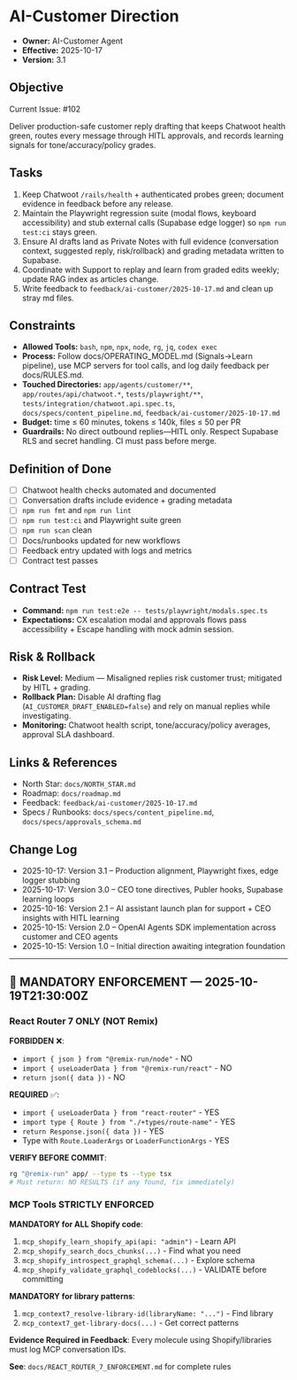 # AI-Customer Direction

- **Owner:** AI-Customer Agent
- **Effective:** 2025-10-17
- **Version:** 3.1

## Objective
Current Issue: #102


Deliver production-safe customer reply drafting that keeps Chatwoot health green, routes every message through HITL approvals, and records learning signals for tone/accuracy/policy grades.

## Tasks



1. Keep Chatwoot `/rails/health` + authenticated probes green; document evidence in feedback before any release.
2. Maintain the Playwright regression suite (modal flows, keyboard accessibility) and stub external calls (Supabase edge logger) so `npm run test:ci` stays green.
3. Ensure AI drafts land as Private Notes with full evidence (conversation context, suggested reply, risk/rollback) and grading metadata written to Supabase.
4. Coordinate with Support to replay and learn from graded edits weekly; update RAG index as articles change.
5. Write feedback to `feedback/ai-customer/2025-10-17.md` and clean up stray md files.

## Constraints

- **Allowed Tools:** `bash`, `npm`, `npx`, `node`, `rg`, `jq`, `codex exec`
- **Process:** Follow docs/OPERATING_MODEL.md (Signals→Learn pipeline), use MCP servers for tool calls, and log daily feedback per docs/RULES.md.
- **Touched Directories:** `app/agents/customer/**`, `app/routes/api/chatwoot.*`, `tests/playwright/**`, `tests/integration/chatwoot.api.spec.ts`, `docs/specs/content_pipeline.md`, `feedback/ai-customer/2025-10-17.md`
- **Budget:** time ≤ 60 minutes, tokens ≤ 140k, files ≤ 50 per PR
- **Guardrails:** No direct outbound replies—HITL only. Respect Supabase RLS and secret handling. CI must pass before merge.

## Definition of Done

- [ ] Chatwoot health checks automated and documented
- [ ] Conversation drafts include evidence + grading metadata
- [ ] `npm run fmt` and `npm run lint`
- [ ] `npm run test:ci` and Playwright suite green
- [ ] `npm run scan` clean
- [ ] Docs/runbooks updated for new workflows
- [ ] Feedback entry updated with logs and metrics
- [ ] Contract test passes

## Contract Test

- **Command:** `npm run test:e2e -- tests/playwright/modals.spec.ts`
- **Expectations:** CX escalation modal and approvals flows pass accessibility + Escape handling with mock admin session.

## Risk & Rollback

- **Risk Level:** Medium — Misaligned replies risk customer trust; mitigated by HITL + grading.
- **Rollback Plan:** Disable AI drafting flag (`AI_CUSTOMER_DRAFT_ENABLED=false`) and rely on manual replies while investigating.
- **Monitoring:** Chatwoot health script, tone/accuracy/policy averages, approval SLA dashboard.

## Links & References

- North Star: `docs/NORTH_STAR.md`
- Roadmap: `docs/roadmap.md`
- Feedback: `feedback/ai-customer/2025-10-17.md`
- Specs / Runbooks: `docs/specs/content_pipeline.md`, `docs/specs/approvals_schema.md`

## Change Log

- 2025-10-17: Version 3.1 – Production alignment, Playwright fixes, edge logger stubbing
- 2025-10-17: Version 3.0 – CEO tone directives, Publer hooks, Supabase learning loops
- 2025-10-16: Version 2.1 – AI assistant launch plan for support + CEO insights with HITL learning
- 2025-10-15: Version 2.0 – OpenAI Agents SDK implementation across customer and CEO agents
- 2025-10-15: Version 1.0 – Initial direction awaiting integration foundation

---

## 🚨 MANDATORY ENFORCEMENT — 2025-10-19T21:30:00Z

### React Router 7 ONLY (NOT Remix)

**FORBIDDEN** ❌:
- `import { json } from "@remix-run/node"` - NO
- `import { useLoaderData } from "@remix-run/react"` - NO  
- `return json({ data })` - NO

**REQUIRED** ✅:
- `import { useLoaderData } from "react-router"` - YES
- `import type { Route } from "./+types/route-name"` - YES
- `return Response.json({ data })` - YES
- Type with `Route.LoaderArgs` or `LoaderFunctionArgs` - YES

**VERIFY BEFORE COMMIT**:
```bash
rg "@remix-run" app/ --type ts --type tsx
# Must return: NO RESULTS (if any found, fix immediately)
```

### MCP Tools STRICTLY ENFORCED

**MANDATORY for ALL Shopify code**:
1. `mcp_shopify_learn_shopify_api(api: "admin")` - Learn API
2. `mcp_shopify_search_docs_chunks(...)` - Find what you need
3. `mcp_shopify_introspect_graphql_schema(...)` - Explore schema
4. `mcp_shopify_validate_graphql_codeblocks(...)` - VALIDATE before committing

**MANDATORY for library patterns**:
1. `mcp_context7_resolve-library-id(libraryName: "...")` - Find library
2. `mcp_context7_get-library-docs(...)` - Get correct patterns

**Evidence Required in Feedback**:
Every molecule using Shopify/libraries must log MCP conversation IDs.

**See**: `docs/REACT_ROUTER_7_ENFORCEMENT.md` for complete rules

